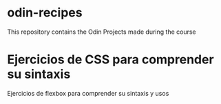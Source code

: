 # odin-recipes
This repository contains the Odin Projects made during the course

# Ejercicios de CSS para comprender su sintaxis
Ejercicios de flexbox para comprender su sintaxis y usos
